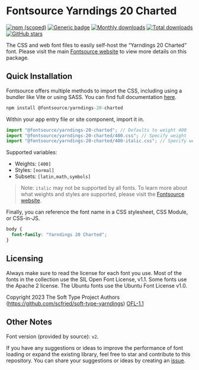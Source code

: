# Fontsource Yarndings 20 Charted

[![npm (scoped)](https://img.shields.io/npm/v/@fontsource/yarndings-20-charted?color=brightgreen)](https://www.npmjs.com/package/@fontsource/yarndings-20-charted) [![Generic badge](https://img.shields.io/badge/fontsource-passing-brightgreen)](https://github.com/fontsource/fontsource) [![Monthly downloads](https://badgen.net/npm/dm/@fontsource/yarndings-20-charted)](https://github.com/fontsource/fontsource) [![Total downloads](https://badgen.net/npm/dt/@fontsource/yarndings-20-charted)](https://github.com/fontsource/fontsource) [![GitHub stars](https://img.shields.io/github/stars/fontsource/fontsource.svg?style=social&label=Star)](https://github.com/fontsource/fontsource/stargazers)

The CSS and web font files to easily self-host the “Yarndings 20 Charted” font. Please visit the main [Fontsource website](https://fontsource.org/fonts/yarndings-20-charted) to view more details on this package.

## Quick Installation

Fontsource offers multiple methods to import the CSS, including using a bundler like Vite or using SASS. You can find full documentation [here](https://fontsource.org/docs/getting-started/introduction).

```javascript
npm install @fontsource/yarndings-20-charted
```

Within your app entry file or site component, import it in.

```javascript
import "@fontsource/yarndings-20-charted"; // Defaults to weight 400
import "@fontsource/yarndings-20-charted/400.css"; // Specify weight
import "@fontsource/yarndings-20-charted/400-italic.css"; // Specify weight and style
```

Supported variables:
- Weights: `[400]`
- Styles: `[normal]`
- Subsets: `[latin,math,symbols]`

> Note: `italic` may not be supported by all fonts. To learn more about what weights and styles are supported, please visit the [Fontsource website](https://fontsource.org/fonts/yarndings-20-charted).

Finally, you can reference the font name in a CSS stylesheet, CSS Module, or CSS-in-JS.

```css
body {
  font-family: "Yarndings 20 Charted";
}
```

## Licensing
Always make sure to read the license for each font you use. Most of the fonts in the collection use the SIL Open Font License, v1.1. Some fonts use the Apache 2 license. The Ubuntu fonts use the Ubuntu Font License v1.0.

Copyright 2023 The Soft Type Project Authors (https://github.com/scfried/soft-type-yarndings)
[OFL-1.1](http://scripts.sil.org/OFL)

## Other Notes
Font version (provided by source): `v2`.

If you have any suggestions or ideas to improve the performance of font loading or expand the existing library, feel free to star and contribute to this repository. You can share your suggestions or ideas by creating an [issue](https://github.com/fontsource/fontsource/issues).